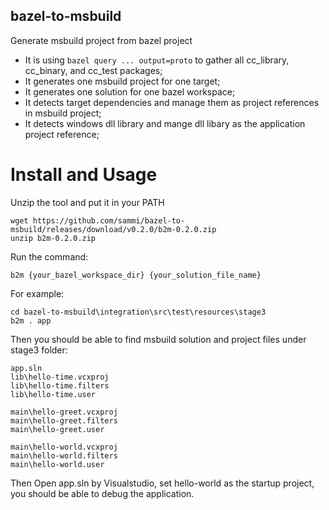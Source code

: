 bazel-to-msbuild
----------------

Generate msbuild project from bazel project

* It is using ```bazel query ... output=proto``` to gather all cc_library, cc_binary, and cc_test packages;
* It generates one msbuild project for one target;
* It generates one solution for one bazel workspace;
* It detects target dependencies and manage them as project references in msbuild project;
* It detects windows dll library and mange dll libary as the application project reference;


# Install and Usage

Unzip the tool and put it in your PATH
```
wget https://github.com/sammi/bazel-to-msbuild/releases/download/v0.2.0/b2m-0.2.0.zip
unzip b2m-0.2.0.zip
```

Run the command:

```
b2m {your_bazel_workspace_dir} {your_solution_file_name}
```

For example:
```
cd bazel-to-msbuild\integration\src\test\resources\stage3
b2m . app
```
Then you should be able to find msbuild solution and project files under stage3 folder:
```
app.sln
lib\hello-time.vcxproj
lib\hello-time.filters
lib\hello-time.user

main\hello-greet.vcxproj
main\hello-greet.filters
main\hello-greet.user

main\hello-world.vcxproj
main\hello-world.filters
main\hello-world.user
```

Then Open app.sln by Visualstudio, set hello-world as the startup project, you should be able to debug the application.

  
